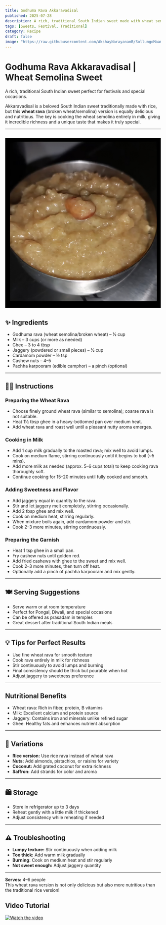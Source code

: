```yaml
---
title: Godhuma Rava Akkaravadisal  
published: 2025-07-28  
description: A rich, traditional South Indian sweet made with wheat semolina, jaggery, and ghee — perfect for festivals and special occasions.  
tags: [Sweets, Festival, Traditional]  
category: Recipe  
draft: false  
image: "https://raw.githubusercontent.com/AkshayNarayananB/SollungoMaami/master/images/godhuma rava sweet.jpg" 
---
```


#  Godhuma Rava Akkaravadisal | Wheat Semolina Sweet

A rich, traditional South Indian sweet perfect for festivals and special occasions.

Akkaravadisal is a beloved South Indian sweet traditionally made with rice, but this **wheat rava** (broken wheat/semolina) version is equally delicious and nutritious. The key is cooking the wheat semolina entirely in milk, giving it incredible richness and a unique taste that makes it truly special.

---
![godhuma rava sweet](https://raw.githubusercontent.com/AkshayNarayananB/SollungoMaami/master/images/godhuma%20rava%20sweet.jpg)
---

## ✨ Ingredients

-  Godhuma rava (wheat semolina/broken wheat) – ½ cup  
-  Milk – 3 cups (or more as needed)  
-  Ghee – 3 to 4 tbsp  
-  Jaggery (powdered or small pieces) – ½ cup  
-  Cardamom powder – ½ tsp  
-  Cashew nuts – 4–5  
-  Pachha karpooram (edible camphor) – a pinch (optional)  

---

## 👩‍🍳 Instructions

### Preparing the Wheat Rava  
 - Choose finely ground wheat rava (similar to semolina); coarse rava is not suitable.  
 - Heat 1½ tbsp ghee in a heavy-bottomed pan over medium heat.  
 - Add wheat rava and roast well until a pleasant nutty aroma emerges.  

### Cooking in Milk  
 - Add 1 cup milk gradually to the roasted rava; mix well to avoid lumps.  
 - Cook on medium flame, stirring continuously until it begins to boil (~5 mins).  
 - Add more milk as needed (approx. 5–6 cups total) to keep cooking rava thoroughly soft.  
 - Continue cooking for 15–20 minutes until fully cooked and smooth.  

### Adding Sweetness and Flavor  
 - Add jaggery equal in quantity to the rava.  
 - Stir and let jaggery melt completely, stirring occasionally.  
 - Add 2 tbsp ghee and mix well.  
 - Cook on medium heat, stirring regularly.  
 - When mixture boils again, add cardamom powder and stir.  
 - Cook 2–3 more minutes, stirring continuously.  

### Preparing the Garnish  
 - Heat 1 tsp ghee in a small pan.  
 - Fry cashew nuts until golden red.  
 - Add fried cashews with ghee to the sweet and mix well.  
 - Cook 2–3 more minutes, then turn off heat.  
 - Optionally add a pinch of pachha karpooram and mix gently.  

---

## 🍽️ Serving Suggestions

-  Serve warm or at room temperature  
-  Perfect for Pongal, Diwali, and special occasions  
-  Can be offered as prasadam in temples  
-  Great dessert after traditional South Indian meals  

---

## 💡 Tips for Perfect Results

-  Use fine wheat rava for smooth texture  
-  Cook rava entirely in milk for richness  
-  Stir continuously to avoid lumps and burning  
-  Final consistency should be thick but pourable when hot  
-  Adjust jaggery to sweetness preference  

---

##  Nutritional Benefits

-  Wheat rava: Rich in fiber, protein, B vitamins  
-  Milk: Excellent calcium and protein source  
-  Jaggery: Contains iron and minerals unlike refined sugar  
-  Ghee: Healthy fats and enhances nutrient absorption  

---

## 🌟 Variations

-  **Rice version:** Use rice rava instead of wheat rava  
-  **Nuts:** Add almonds, pistachios, or raisins for variety  
-  **Coconut:** Add grated coconut for extra richness  
-  **Saffron:** Add strands for color and aroma  

---

## 🛍️ Storage

-  Store in refrigerator up to 3 days  
-  Reheat gently with a little milk if thickened  
-  Adjust consistency while reheating if needed  

---

## ⚠️ Troubleshooting

-  **Lumpy texture:** Stir continuously when adding milk  
-  **Too thick:** Add warm milk gradually  
-  **Burning:** Cook on medium heat and stir regularly  
-  **Not sweet enough:** Adjust jaggery quantity  

---

**Serves:** 4–6 people  
This wheat rava version is not only delicious but also more nutritious than the traditional rice version!

## Video Tutorial

[![Watch the video](https://img.youtube.com/vi/VMphhqsKDZ0/0.jpg)](https://youtu.be/VMphhqsKDZ0?si=7YUUOghCwkL45jjL)


